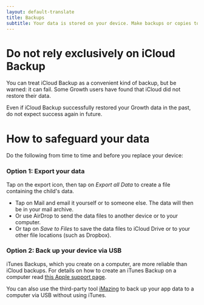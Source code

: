 ```yaml
---
layout: default-translate
title: Backups
subtitle: Your data is stored on your device. Make backups or copies to avoid losing your data if something happens to your device.
---
```



# Do not rely exclusively on <span class="notranslate">iCloud Backup</span>

You can treat <span class="notranslate">iCloud Backup </span> as a convenient kind of backup, but be warned: it can fail. Some Growth users have found that iCloud did not restore their data.

Even if <span class="notranslate">iCloud Backup</span> successfully restored your Growth data in the past, do not expect success again in future.

# How to safeguard your data

Do the following from time to time and before you replace your device:

### Option 1: Export your data

Tap on the export icon, then tap on *Export all Data* to create a file containing the child's data.
* Tap on Mail and email it yourself or to someone else. The data will then be in your mail archive.
* Or use <span class="notranslate">AirDrop</span> to send the data files to another device or to your computer.
* Or tap on *Save to Files* to save the data files to <span class="notranslate">iCloud Drive</span> or to your other file locations (such as Dropbox).

### Option 2: Back up your device via USB

iTunes Backups, which you create on a computer, are more reliable than iCloud backups. For details on how to create an iTunes Backup on a computer read [this Apple support page](https://support.apple.com/en-ie/HT201269#itunes).

You can also use the third-party tool [iMazing](https://imazing.com) to back up your app data to a computer via USB without using iTunes.